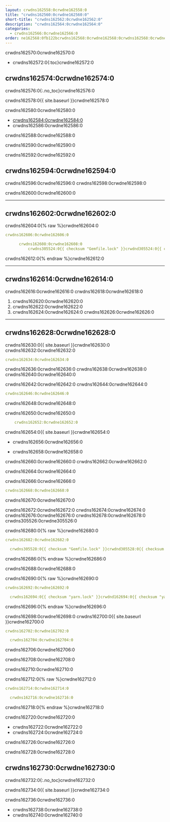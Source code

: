 ```yaml
---
layout: crwdns162558:0crwdne162558:0
title: "crwdns162560:0crwdne162560:0"
short-title: "crwdns162562:0crwdne162562:0"
description: "crwdns162564:0crwdne162564:0"
categories:
  - crwdns162566:0crwdne162566:0
order: ne162568:0fb122bcrwdns162568:0crwdne162568:0crwdns162568:0crwdne162568:0.494crwdns162568:0crwdne162568:03959crwdns162568:0crwdne162568:0
---
```


crwdns162570:0crwdne162570:0

* crwdns162572:0{:toc}crwdne162572:0

## crwdns162574:0crwdne162574:0

crwdns162576:0{:.no_toc}crwdne162576:0

crwdns162578:0{{ site.baseurl }}crwdne162578:0

crwdns162580:0crwdne162580:0

* <a href="crwdns162582:0crwdne162582:0" target="_blank">crwdns162584:0crwdne162584:0</a>
* crwdns162586:0crwdne162586:0

crwdns162588:0crwdne162588:0

crwdns162590:0crwdne162590:0

crwdns162592:0crwdne162592:0

## crwdns162594:0crwdne162594:0

crwdns162596:0crwdne162596:0 crwdns162598:0crwdne162598:0

crwdns162600:0crwdne162600:0

* * *

## crwdns162602:0crwdne162602:0

crwdns162604:0{% raw %}crwdne162604:0

```yaml
crwdns162606:0crwdne162606:0

      crwdns162608:0crwdne162608:0
          crwdns305524:0{{ checksum "Gemfile.lock" }}crwdnd305524:0{{ checksum "Gemfile.lock" }}crwdnd305524:0{{ checksum "yarn.lock" }}crwdnd305524:0{{ checksum "yarn.lock" }}crwdne305524:0
```

crwdns162612:0{% endraw %}crwdne162612:0

* * *

## crwdns162614:0crwdne162614:0

crwdns162616:0crwdne162616:0 crwdns162618:0crwdne162618:0

1. crwdns162620:0crwdne162620:0
2. crwdns162622:0crwdne162622:0
3. crwdns162624:0crwdne162624:0 crwdns162626:0crwdne162626:0

* * *

## crwdns162628:0crwdne162628:0

crwdns162630:0{{ site.baseurl }}crwdne162630:0 crwdns162632:0crwdne162632:0

```yaml
crwdns162634:0crwdne162634:0
```

crwdns162636:0crwdne162636:0 crwdns162638:0crwdne162638:0 crwdns162640:0crwdne162640:0

crwdns162642:0crwdne162642:0 crwdns162644:0crwdne162644:0

```yaml
crwdns162646:0crwdne162646:0
```

crwdns162648:0crwdne162648:0

crwdns162650:0crwdne162650:0

```yaml
    crwdns162652:0crwdne162652:0
```

crwdns162654:0{{ site.baseurl }}crwdne162654:0

* crwdns162656:0crwdne162656:0

* crwdns162658:0crwdne162658:0

crwdns162660:0crwdne162660:0 crwdns162662:0crwdne162662:0

crwdns162664:0crwdne162664:0

crwdns162666:0crwdne162666:0

```yaml
crwdns162668:0crwdne162668:0
```

crwdns162670:0crwdne162670:0

crwdns162672:0crwdne162672:0 crwdns162674:0crwdne162674:0 crwdns162676:0crwdne162676:0 crwdns162678:0crwdne162678:0 crwdns305526:0crwdne305526:0

crwdns162680:0{% raw %}crwdne162680:0

```yaml
crwdns162682:0crwdne162682:0

  crwdns305528:0{{ checksum "Gemfile.lock" }}crwdnd305528:0{{ checksum "Gemfile.lock" }}crwdne305528:0
```

crwdns162686:0{% endraw %}crwdne162686:0

crwdns162688:0crwdne162688:0

crwdns162690:0{% raw %}crwdne162690:0

```yaml
crwdns162692:0crwdne162692:0

  crwdns162694:0{{ checksum "yarn.lock" }}crwdnd162694:0{{ checksum "yarn.lock" }}crwdne162694:0
```

crwdns162696:0{% endraw %}crwdne162696:0

crwdns162698:0crwdne162698:0 crwdns162700:0{{ site.baseurl }}crwdne162700:0

```yaml
crwdns162702:0crwdne162702:0

  crwdns162704:0crwdne162704:0
```

crwdns162706:0crwdne162706:0

crwdns162708:0crwdne162708:0

crwdns162710:0crwdne162710:0

crwdns162712:0{% raw %}crwdne162712:0

```yaml
crwdns162714:0crwdne162714:0

  crwdns162716:0crwdne162716:0
```

crwdns162718:0{% endraw %}crwdne162718:0

crwdns162720:0crwdne162720:0

* crwdns162722:0crwdne162722:0
* crwdns162724:0crwdne162724:0

crwdns162726:0crwdne162726:0

crwdns162728:0crwdne162728:0

## crwdns162730:0crwdne162730:0

crwdns162732:0{:.no_toc}crwdne162732:0

crwdns162734:0{{ site.baseurl }}crwdne162734:0

crwdns162736:0crwdne162736:0

* crwdns162738:0crwdne162738:0
* crwdns162740:0crwdne162740:0